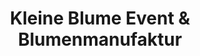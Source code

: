 ---
title: "Kleine Blume Event & Blumenmanufaktur"
url: /dietenheim/kleine-blume-event-und-blumenmanufaktur/
shop: Blumen
---